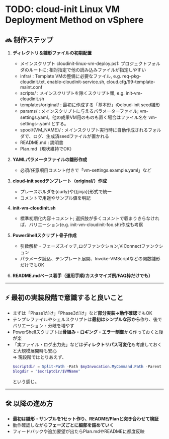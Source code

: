 # TODO: cloud-init Linux VM Deployment Method on vSphere

## 🔜 制作ステップ

1. **ディレクトリ＆雛形ファイルの初期配置**
   - メインスクリプト cloudinit-linux-vm-deploy.ps1:
     プロジェクトフォルダのルートに; 相対指定で他の読み込みファイルが指定しやすい
   - infra/ :
     Template VMの整備に必要なファイル, e.g. req-pkg-cloudinit.txt, enable-cloudinit-service.sh, cloud.cfg/99-template-maint.conf
   - scripts/ :
     メインスクリプトを除くスクリプト類, e.g. init-vm-cloudinit.sh
   - templates/original/ :
     最初に作成する「基本形」のcloud-init seed雛形
   - params/ :
     メインスクリプトに与えるパラメーターファイル; vm-settings.yaml。他の成果VM用のものも置く場合はファイル名を vm-settings-<VMNAME>.yaml とする。
   - spool/{VM_NAME}/ :
     メインスクリプト実行時に自動作成されるフォルダで、ログ、生成済seedファイルが置かれる
   - README.md : 説明書
   - Plan.md（現状維持でOK）

2. **YAMLパラメータファイルの雛形作成**
   - 必須/任意項目コメント付きで「vm-settings.example.yaml」など

3. **cloud-init seedテンプレート（original/）作成**
   - プレースホルダを{curly}や{{jinja}}形式で統一
   - コメントで用途やサンプル値を明記

4. **init-vm-cloudinit.sh**
   - 標準初期化内容＋コメント; 選択肢が多くコメントで収まりきらなければ、バリエーション(e.g. init-vm-cloudinit-foo.sh)作成も考察

5. **PowerShellスクリプト骨子作成**
   - 引数解析・フェーズスイッチ,ログファンクション,VIConnectファンクション
   - パラメータ読込、テンプレート展開、Invoke-VMScriptなどの関数雛形だけでもOK

6. **README.mdベース着手（運用手順/カスタマイズ例/FAQ枠だけでも）**

---

## ⚡️ 最初の実装段階で意識すると良いこと

- まずは「Phase1だけ」「Phase3だけ」など**部分実装→動作確認**でもOK
- テンプレファイルやシェルスクリプトは**最初はシンプルな形から**作り、後でバリエーション・分岐を増やす
- PowerShellスクリプトは**骨組み・ロギング・エラー制御**から作っておくと後が楽
- 「実ファイル・ログ出力先」などは**ディレクトリパス可変化**も考慮しておくと大規模展開時も安心  
   ⇒ 現段階ではとりあえず、
   ```powershell
   $scriptdir = Split-Path -Path $myInvocation.MyCommand.Path -Parent
   $logdir = "$scriptdir/$VMName"
   ```
   という感じ。

---

## 🛠️ 以降の進め方

- **最初は雛形・サンプルを1セット作り、README/Planと突き合わせて検証**
- 動作確認しながら**フェーズごとに細部を詰めていく**
- フィードバックや追加要望が出たらPlan.mdやREADMEに都度反映

